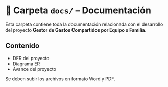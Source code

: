 # 📄 Carpeta `docs/` – Documentación

Esta carpeta contiene toda la documentación relacionada con el desarrollo del proyecto **Gestor de Gastos Compartidos por Equipo o Familia**.

## Contenido

- DFR del proyecto
- Diagrama ER
- Avance del proyecto

Se deben subir los archivos en formato Word y PDF.
